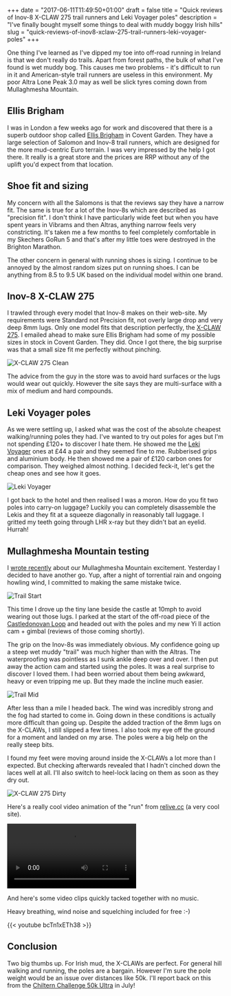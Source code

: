 +++
date = "2017-06-11T11:49:50+01:00"
draft = false
title = "Quick reviews of Inov-8 X-CLAW 275 trail runners and Leki Voyager poles"
description = "I've finally bought myself some things to deal with muddy boggy Irish hills"
slug = "quick-reviews-of-inov8-xclaw-275-trail-runners-leki-voyager-poles"
+++

One thing I've learned as I've dipped my toe into off-road running in Ireland is that we don't really do trails. Apart from forest paths, the bulk of what I've found is wet muddy bog. This causes me two problems - it's difficult to run in it and American-style trail runners are useless in this environment. My poor Altra Lone Peak 3.0 may as well be slick tyres coming down from Mullaghmesha Mountain.

## Ellis Brigham
I was in London a few weeks ago for work and discovered that there is a superb outdoor shop called [Ellis Brigham](https://www.ellis-brigham.com/) in Covent Garden. They have a large selection of Salomon and Inov-8 trail runners, which are designed for the more mud-centric Euro terrain. I was very impressed by the help I got there. It really is a great store and the prices are RRP without any of the uplift you'd expect from that location. 

## Shoe fit and sizing
My concern with all the Salomons is that the reviews say they have a narrow fit. The same is true for a lot of the Inov-8s which are described as "precision fit". I don't think I have particularly wide feet but when you have spent years in Vibrams and then Altras, anything narrow feels very constricting. It's taken me a few months to feel completely comfortable in my Skechers GoRun 5 and that's after my little toes were destroyed in the Brighton Marathon.

The other concern in general with running shoes is sizing. I continue to be annoyed by the almost random sizes put on running shoes. I can be anything from 8.5 to 9.5 UK based on the individual model within one brand.

## Inov-8 X-CLAW 275
I trawled through every model that Inov-8 makes on their web-site. My requirements were Standard not Precision fit, not overly large drop and very deep 8mm lugs. Only one model fits that description perfectly, the [X-CLAW 275](https://www.inov-8.com/row/x-claw-275-mens-trail-running-shoes-black/). I emailed ahead to make sure Ellis Brigham had some of my possible sizes in stock in Covent Garden. They did. Once I got there, the big surprise was that a small size fit me perfectly without pinching.

![X-CLAW 275 Clean](https://d1tidq54inel9p.cloudfront.net/wp-content/uploads/2017/06/2017-06-09%2021.41.31.jpg)

The advice from the guy in the store was to avoid hard surfaces or the lugs would wear out quickly. However the site says they are multi-surface with a mix of medium and hard compounds.

## Leki Voyager poles
As we were settling up, I asked what was the cost of the absolute cheapest walking/running poles they had. I've wanted to try out poles for ages but I'm not spending £120+ to discover I hate them. He showed me the [Leki Voyager](https://www.leki.co.uk/trekking-poles-c192/leki-voyager-walking-sticks-pair-p1177) ones at £44 a pair and they seemed fine to me. Rubberised grips and aluminium body. He then showed me a pair of £120 carbon ones for comparison. They weighed almost nothing. I decided feck-it, let's get the cheap ones and see how it goes.

![Leki Voyager](https://d1tidq54inel9p.cloudfront.net/wp-content/uploads/2017/06/leki_voyager.jpg)

I got back to the hotel and then realised I was a moron. How do you fit two poles into carry-on luggage? Luckily you can completely disassemble the Lekis and they fit at a squeeze diagonally in reasonably tall luggage. I gritted my teeth going through LHR x-ray but they didn't bat an eyelid. Hurrah!

## Mullaghmesha Mountain testing
I [wrote recently](http://conoroneill.com/2017/05/01/conors-roundup-of-recent-runs/) about our Mullaghmesha Mountain excitement. Yesterday I decided to have another go. Yup, after a night of torrential rain and ongoing howling wind, I committed to making the same mistake twice.

![Trail Start](https://d1tidq54inel9p.cloudfront.net/wp-content/uploads/2017/06/YDXJ0052.JPG)

This time I drove up the tiny lane beside the castle at 10mph to avoid wearing out those lugs. I parked at the start of the off-road piece of the [Castledonovan Loop](http://www.activeme.ie/guides/walks/castledonovan-loop-walk-drimoleague-west-cork-ireland/) and headed out with the poles and my new Yi II action cam + gimbal (reviews of those coming shortly).

The grip on the Inov-8s was immediately obvious. My confidence going up a steep wet muddy "trail" was much higher than with the Altras. The waterproofing was pointless as I sunk ankle deep over and over. I then put away the action cam and started using the poles. It was a real surprise to discover I loved them. I had been worried about them being awkward, heavy or even tripping me up. But they made the incline much easier.

![Trail Mid](https://d1tidq54inel9p.cloudfront.net/wp-content/uploads/2017/06/YDXJ0029.JPG)

After less than a mile I headed back. The wind was incredibly strong and the fog had started to come in. Going down in these conditions is actually more difficult than going up. Despite the added traction of the 8mm lugs on the X-CLAWs, I still slipped a few times. I also took my eye off the ground for a moment and landed on my arse. The poles were a big help on the really steep bits.

I found my feet were moving around inside the X-CLAWs a lot more than I expected. But checking afterwards revealed that I hadn't cinched down the laces well at all. I'll also switch to heel-lock lacing on them as soon as they dry out.

![X-CLAW 275 Dirty](https://d1tidq54inel9p.cloudfront.net/wp-content/uploads/2017/06/2017-06-10%2013.21.35.jpg)


Here's a really cool video animation of the "run" from [relive.cc](https://www.relive.cc) (a very cool site).

<video controls>
<source src="/images/2017/06/Relive_Castledonovan_Mullaghmesha_Loop_20170819.mp4" type="video/mp4">
Your browser does not support the video tag.
</video>

And here's some video clips quickly tacked together with no music. 

Heavy breathing, wind noise and squelching included for free :-)

{{< youtube bcTn1xETh38 >}}


## Conclusion
Two big thumbs up. For Irish mud, the X-CLAWs are perfect. For general hill walking and running, the poles are a bargain. However I'm sure the pole weight would be an issue over distances like 50k. I'll report back on this from the [Chiltern Challenge 50k Ultra](http://www.xnrg.co.uk/events/details/chiltern-challenge-ultra2017.aspx) in July!

<script type="application/ld+json">{
  "@context": "http://schema.org/",
  "@type": "Product",
  "name": "Inov-8 X-CLAW 275",
  "image": "https://d1tidq54inel9p.cloudfront.net/wp-content/uploads/2017/06/2017-06-10%2013.21.35.jpg",
  "brand": "Inov-8",
  "aggregateRating": {
    "@type": "AggregateRating",
    "ratingValue": "4",
    "bestRating": "5",
    "worstRating": "0",
    "ratingCount": 1,
    "reviewCount": 1
  },
  "review": [
    {
      "@context": "http://schema.org/",
      "@type": "Review",
      "name": "Two big thumbs up. For Irish mud, the X-CLAWs are perfect.",
      "reviewBody": "For nasty boggy ground these are ideal. But you'll struggle going road to trail.",
      "reviewRating": {
        "@type": "Rating",
        "ratingValue": 4,
        "bestRating": "5",
        "worstRating": "0"
      },
      "datePublished": "2017-06-11",
      "author": {
        "@type": "Person",
        "name": "Conor O'Neill"
      },
      "publisher": {
        "@type": "Organization",
        "name": "conoroneill.com"
      }
    }
  ]
}</script>


<script type="application/ld+json">{
  "@context": "http://schema.org/",
  "@type": "Product",
  "name": "Leki Voyager poles",
  "image": "https://d1tidq54inel9p.cloudfront.net/wp-content/uploads/2017/06/leki_voyager.jpg",
  "brand": "Leki",
  "aggregateRating": {
    "@type": "AggregateRating",
    "ratingValue": "4",
    "bestRating": "5",
    "worstRating": "0",
    "ratingCount": 1,
    "reviewCount": 1
  },
  "review": [
    {
      "@context": "http://schema.org/",
      "@type": "Review",
      "name": "A great set of poles for beginners.",
      "reviewBody": "Inexpensive and strong but you'll need something lighter over long distances.",
      "reviewRating": {
        "@type": "Rating",
        "ratingValue": 4,
        "bestRating": "5",
        "worstRating": "0"
      },
      "datePublished": "2017-06-11",
      "author": {
        "@type": "Person",
        "name": "Conor O'Neill"
      },
      "publisher": {
        "@type": "Organization",
        "name": "conoroneill.com"
      }
    }
  ]
}</script>


